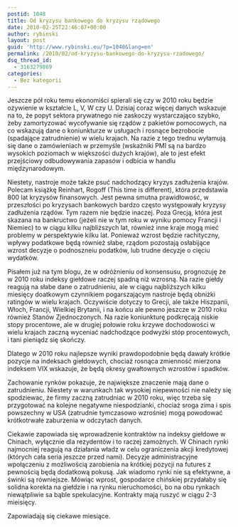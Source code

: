 ```yaml
---
postid: 1048
title: Od kryzysu bankowego do kryzysu rządowego
date: 2010-02-25T22:46:07+00:00
author: rybinski
layout: post
guid: 'http://www.rybinski.eu/?p=1048&lang=en'
permalink: /2010/02/od-kryzysu-bankowego-do-kryzysu-rzadowego/
dsq_thread_id:
  - 3163279869
categories:
  - Bez kategorii
---
```

Jeszcze pół roku temu ekonomiści spierali się czy w 2010 roku będzie ożywienie w kształcie L, V, W czy U. Dzisiaj coraz więcej danych wskazuje na to, że popyt sektora prywatnego nie zaskoczy wystarczająco szybko, żeby zamortyzować wycofywanie się rządów z pakietów pomocowych, na co wskazują dane o koniunkturze w usługach i rosnące bezrobocie (spadające zatrudnienie) w wielu krajach. Na razie z tego trednu wyłamują się dane o zamówieniach w przemyśle (wskaźniki PMI są na bardzo wysokich poziomach w większości dużych krajów), ale to jest efekt przejściowy odbudowywania zapasów i odbicia w handlu międzynarodowym.

Niestety, nastroje może także psuć nadchodzący kryzys zadłużenia krajów. Polecam książkę Reinhart, Rogoff (This time is different), która przedstawia 800 lat kryzysów finansowych. Jest pewna smutna prawidłowość, w przeszłości po kryzysach bankowych bardzo często występowały kryzysy zadłużenia rządów. Tym razem nie będzie inaczej. Poza Grecją, która jest skazana na bankructwo (jeżeli nie w tym roku w wyniku pomocy Francji i Niemiec) to w ciągu kilku najbliższych lat, również inne kraje mogą mieć problemy w perspektywie kilku lat. Ponieważ wzrost będzie rachityczny, wpływy podatkowe będą również słabe, rządom pozostają osłabijące wzrost decyzje o podnoszneiu podatków, lub trudne decyzje o cięciu wydatków.

<!--more-->Pisałem już na tym blogu, że w odróżnieniu od konsensusu, prognozuję że w 2010 roku indeksy giełdowe raczej spadną niż wzrosną. Na razie giełdy reagują na słabe dane o zatrudnieniu, ale w ciągu najbliższych kilku miesięcy doatkowym czynnikiem pogarszającym nastroje będą obniżki ratingów w wielu krajach. Oczywiście dotyczy to Grecji, ale także Hiszpanii, Włoch, Francji, Wielkiej Brytanii, i na końcu ale pewno jeszcze w 2010 roku również Stanów Zjednoczonych. Na razie koniunkturę podkręcają niskie stopy procentowe, ale w drugiej połowie roku krzywe dochodowości w wielu krajach zaczną wyceniać nadchodzące podwyżki stóp procentowych, i tani pieniądz się skończy.

Dlatego w 2010 roku najlepsze wyniki prawdopodobnie będą dawały krótkie pozycje na indeksach giełdowych, chociaż rosnąca zmienność mierzona indeksem VIX wskazuje, że będą okresy gwałtownych wzrostów i spadków.

Zachowanie rynków pokazuje, że największe znaczenie mają dane o zatrudnieniu. Niestety w warunkach tak wysokiej niepewności nie należy się spodziewac, że firmy zaczną zatrudniac w 2010 roku, więc trzeba się przygotować na kolejne negatywne niespodzianki, chociaż sroga zima i spis powszechny w USA (zatrudnie tymczasowo wzrośnie) mogą powodować krótkotrwałe zaburzenia w odczytach danych.

Ciekawie zapowiada się wprowadzenie kontraktów na indeksy giełdowe w Chinach, wyłącznie dla rezydentów i to raczej zamożnych. W Chinach rynki najmocniej reagują na działania władz w celu ograniczenia akcji kredytowej (których cała seria jeszcze przed nami). Decyzje administracyjne wpołączeniu z możliwością zarobienia na krótkiej pozycji na futures z pewnością będą dodatkową pokusą. Jak wiadomo rynki nie są efektywne, a świnki są równiejsze. Mówiąc wprost, gospodarce chińskiej przydałaby się solidna korekta na giełdzie i na rynku nieruchomości, bo na obu rynkach niewątpliwie sa bąble spekulacyjne. Kontrakty mają ruszyć w ciągu 2-3 mieisięcy.

Zapowiadają się ciekawe miesiące.
